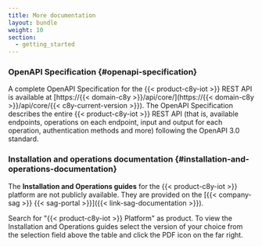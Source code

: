 ```yaml
---
title: More documentation
layout: bundle
weight: 10
section:
  - getting_started
---
```


### OpenAPI Specification {#openapi-specification}

A complete OpenAPI Specification for the {{< product-c8y-iot >}} REST API is available at [https://{{< domain-c8y >}}/api/core/](https://{{< domain-c8y >}}/api/core/{{< c8y-current-version >}}). The OpenAPI Specification describes the entire {{< product-c8y-iot >}} REST API (that is, available endpoints, operations on each endpoint, input and output for each operation, authentication methods and more) following the OpenAPI 3.0 standard.

### Installation and operations documentation {#installation-and-operations-documentation}

The **Installation and Operations guides** for the {{< product-c8y-iot >}} platform are not publicly available. They are provided on the [{{< company-sag >}} {{< sag-portal >}}]({{< link-sag-documentation >}}).

Search for "{{< product-c8y-iot >}} Platform" as product. To view the Installation and Operations guides select the version of your choice from the selection field above the table and click the PDF icon on the far right.
